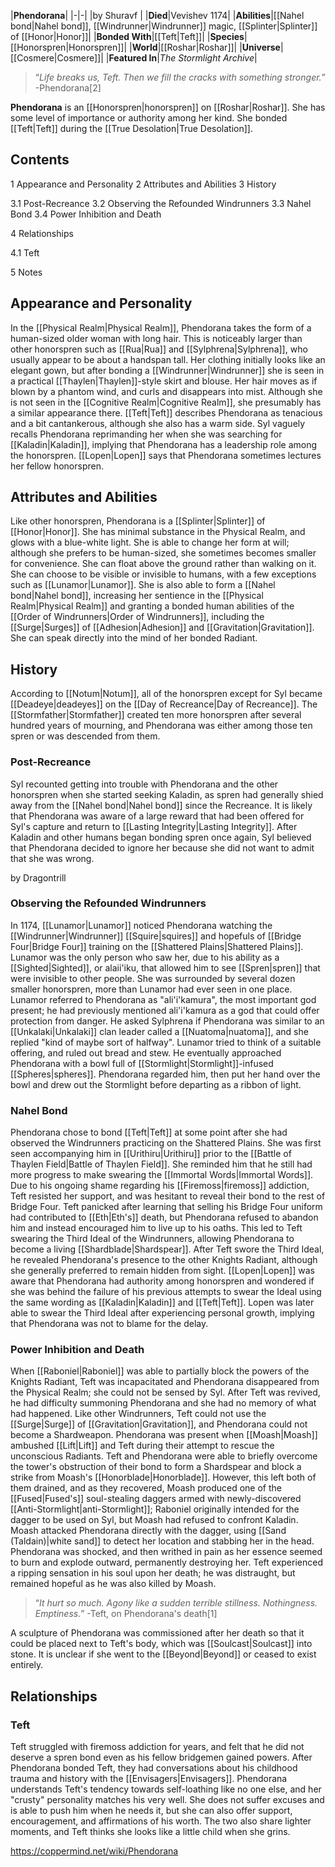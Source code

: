 |**Phendorana**|
|-|-|
|by  Shuravf |
|**Died**|Vevishev 1174|
|**Abilities**|[[Nahel bond\|Nahel bond]], [[Windrunner\|Windrunner]] magic, [[Splinter\|Splinter]] of [[Honor\|Honor]]|
|**Bonded With**|[[Teft\|Teft]]|
|**Species**|[[Honorspren\|Honorspren]]|
|**World**|[[Roshar\|Roshar]]|
|**Universe**|[[Cosmere\|Cosmere]]|
|**Featured In**|*The Stormlight Archive*|

>“*Life breaks us, Teft. Then we fill the cracks with something stronger.*”
\-Phendorana[2]


**Phendorana** is an [[Honorspren\|honorspren]] on [[Roshar\|Roshar]]. She has some level of importance or authority among her kind. She bonded [[Teft\|Teft]] during the [[True Desolation\|True Desolation]].

## Contents

1 Appearance and Personality
2 Attributes and Abilities
3 History

3.1 Post-Recreance
3.2 Observing the Refounded Windrunners
3.3 Nahel Bond
3.4 Power Inhibition and Death


4 Relationships

4.1 Teft


5 Notes


## Appearance and Personality
In the [[Physical Realm\|Physical Realm]], Phendorana takes the form of a human-sized older woman with long hair. This is noticeably larger than other honorspren such as [[Rua\|Rua]] and [[Sylphrena\|Sylphrena]], who usually appear to be about a handspan tall. Her clothing initially looks like an elegant gown, but after bonding a [[Windrunner\|Windrunner]] she is seen in a practical [[Thaylen\|Thaylen]]-style skirt and blouse. Her hair moves as if blown by a phantom wind, and curls and disappears into mist. Although she is not seen in the [[Cognitive Realm\|Cognitive Realm]], she presumably has a similar appearance there.
[[Teft\|Teft]] describes Phendorana as tenacious and a bit cantankerous, although she also has a warm side. Syl vaguely recalls Phendorana reprimanding her when she was searching for [[Kaladin\|Kaladin]], implying that Phendorana has a leadership role among the honorspren. [[Lopen\|Lopen]] says that Phendorana sometimes lectures her fellow honorspren.

## Attributes and Abilities
Like other honorspren, Phendorana is a [[Splinter\|Splinter]] of [[Honor\|Honor]]. She has minimal substance in the Physical Realm, and glows with a blue-white light. She is able to change her form at will; although she prefers to be human-sized, she sometimes becomes smaller for convenience. She can float above the ground rather than walking on it. She can choose to be visible or invisible to humans, with a few exceptions such as [[Lunamor\|Lunamor]].
She is also able to form a [[Nahel bond\|Nahel bond]], increasing her sentience in the [[Physical Realm\|Physical Realm]] and granting a bonded human abilities of the [[Order of Windrunners\|Order of Windrunners]], including the [[Surge\|Surges]] of [[Adhesion\|Adhesion]] and [[Gravitation\|Gravitation]]. She can speak directly into the mind of her bonded Radiant.

## History
According to [[Notum\|Notum]], all of the honorspren except for Syl became [[Deadeye\|deadeyes]] on the [[Day of Recreance\|Day of Recreance]]. The [[Stormfather\|Stormfather]] created ten more honorspren after several hundred years of mourning, and Phendorana was either among those ten spren or was descended from them.

### Post-Recreance
Syl recounted getting into trouble with Phendorana and the other honorspren when she started seeking Kaladin, as spren had generally shied away from the [[Nahel bond\|Nahel bond]] since the Recreance. It is likely that Phendorana was aware of a large reward that had been offered for Syl's capture and return to [[Lasting Integrity\|Lasting Integrity]]. After Kaladin and other humans began bonding spren once again, Syl believed that Phendorana decided to ignore her because she did not want to admit that she was wrong.

 by  Dragontrill 
### Observing the Refounded Windrunners
In 1174, [[Lunamor\|Lunamor]] noticed Phendorana watching the [[Windrunner\|Windrunner]] [[Squire\|squires]] and hopefuls of [[Bridge Four\|Bridge Four]] training on the [[Shattered Plains\|Shattered Plains]]. Lunamor was the only person who saw her, due to his ability as a [[Sighted\|Sighted]], or alaii'iku, that allowed him to see [[Spren\|spren]] that were invisible to other people. She was surrounded by several dozen smaller honorspren, more than Lunamor had ever seen in one place. Lunamor referred to Phendorana as "ali'i'kamura", the most important god present; he had previously mentioned ali'i'kamura as a god that could offer protection from danger. He asked Sylphrena if Phendorana was similar to an [[Unkalaki\|Unkalaki]] clan leader called a [[Nuatoma\|nuatoma]], and she replied "kind of maybe sort of halfway". Lunamor tried to think of a suitable offering, and ruled out bread and stew. He eventually approached Phendorana with a bowl full of [[Stormlight\|Stormlight]]-infused [[Spheres\|spheres]]. Phendorana regarded him, then put her hand over the bowl and drew out the Stormlight before departing as a ribbon of light.

### Nahel Bond
Phendorana chose to bond [[Teft\|Teft]] at some point after she had observed the Windrunners practicing on the Shattered Plains. She was first seen accompanying him in [[Urithiru\|Urithiru]] prior to the [[Battle of Thaylen Field\|Battle of Thaylen Field]]. She reminded him that he still had more progress to make swearing the [[Immortal Words\|Immortal Words]]. Due to his ongoing shame regarding his [[Firemoss\|firemoss]] addiction, Teft resisted her support, and was hesitant to reveal their bond to the rest of Bridge Four. Teft panicked after learning that selling his Bridge Four uniform had contributed to [[Eth\|Eth's]] death, but Phendorana refused to abandon him and instead encouraged him to live up to his oaths. This led to Teft swearing the Third Ideal of the Windrunners, allowing Phendorana to become a living [[Shardblade\|Shardspear]].
After Teft swore the Third Ideal, he revealed Phendorana's presence to the other Knights Radiant, although she generally preferred to remain hidden from sight. [[Lopen\|Lopen]] was aware that Phendorana had authority among honorspren and wondered if she was behind the failure of his previous attempts to swear the Ideal using the same wording as [[Kaladin\|Kaladin]] and [[Teft\|Teft]]. Lopen was later able to swear the Third Ideal after experiencing personal growth, implying that Phendorana was not to blame for the delay.

### Power Inhibition and Death
When [[Raboniel\|Raboniel]] was able to partially block the powers of the Knights Radiant, Teft was incapacitated and Phendorana disappeared from the Physical Realm; she could not be sensed by Syl. After Teft was revived, he had difficulty summoning Phendorana and she had no memory of what had happened. Like other Windrunners, Teft could not use the [[Surge\|Surge]] of [[Gravitation\|Gravitation]], and Phendorana could not become a Shardweapon.
Phendorana was present when [[Moash\|Moash]] ambushed [[Lift\|Lift]] and Teft during their attempt to rescue the unconscious Radiants. Teft and Phendorana were able to briefly overcome the tower's obstruction of their bond to form a Shardspear and block a strike from Moash's [[Honorblade\|Honorblade]]. However, this left both of them drained, and as they recovered, Moash produced one of the [[Fused\|Fused's]] soul-stealing daggers armed with newly-discovered [[Anti-Stormlight\|anti-Stormlight]]; Raboniel originally intended for the dagger to be used on Syl, but Moash had refused to confront Kaladin. Moash attacked Phendorana directly with the dagger, using [[Sand (Taldain)\|white sand]] to detect her location and stabbing her in the head. Phendorana was shocked, and then writhed in pain as her essence seemed to burn and explode outward, permanently destroying her. Teft experienced a ripping sensation in his soul upon her death; he was distraught, but remained hopeful as he was also killed by Moash.

>“*It hurt so much. Agony like a sudden terrible stillness. Nothingness. Emptiness.*”
\-Teft, on Phendorana's death[1]


A sculpture of Phendorana was commissioned after her death so that it could be placed next to Teft's body, which was [[Soulcast\|Soulcast]] into stone. It is unclear if she went to the [[Beyond\|Beyond]] or ceased to exist entirely.

## Relationships
### Teft
Teft struggled with firemoss addiction for years, and felt that he did not deserve a spren bond even as his fellow bridgemen gained powers. After Phendorana bonded Teft, they had conversations about his childhood trauma and history with the [[Envisagers\|Envisagers]]. Phendorana understands Teft's tendency towards self-loathing like no one else, and her "crusty" personality matches his very well. She does not suffer excuses and is able to push him when he needs it, but she can also offer support, encouragement, and affirmations of his worth. The two also share lighter moments, and Teft thinks she looks like a little child when she grins.



https://coppermind.net/wiki/Phendorana